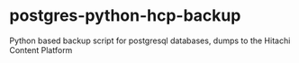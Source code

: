# postgres-python-hcp-backup
Python based backup script for postgresql databases, dumps to the Hitachi Content Platform
